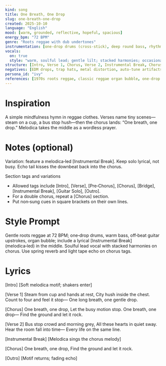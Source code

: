 ```yaml
---
kind: song
title: One Breath, One Drop
slug: one-breath-one-drop
created: 2025-10-10
language: "English"
mood: [warm, grounded, reflective, hopeful, spacious]
energy_bpm: "72 BPM"
genre: "Roots reggae with dub undertones"
instrumentation: [one‑drop drums (cross‑stick), deep round bass, rhythm guitar upstrokes (off‑beat), organ bubble (electric keys), melodica hook, horn section (trumpet/tenor/trombone), light percussion (shakers/congas), spring reverb, tape delay]
vocals:
  on: true
  style: "warm, soulful lead; gentle lilt; stacked harmonies; occasional call‑and‑response"
structure: [Intro, Verse 1, Chorus, Verse 2, Instrumental Break, Chorus, Outro]
negatives: [EDM drops, trap hats, metal distortion, auto‑tune artifacts, harsh synth leads, over‑quantized feel]
persona_id: "ivy"
references: [1970s roots reggae, classic reggae organ bubble, one‑drop groove, hand drums (heartbeat pulse), analog spring reverb, tape echo (dub style), melodica lead]
---
```


# Inspiration

A simple mindfulness hymn in reggae clothes. Verses name tiny scenes—steam on a cup, a bus stop hush—then the chorus lands: “One breath, one drop.” Melodica takes the middle as a wordless prayer.

# Notes (optional)

Variation: feature a melodica‑led [Instrumental Break]. Keep solo lyrical, not busy. Echo tail kisses the downbeat back into the chorus.

Section tags and variations
- Allowed tags include [Intro], [Verse], [Pre‑Chorus], [Chorus], [Bridge], [Instrumental Break], [Guitar Solo], [Outro].
- For a double chorus, repeat a [Chorus] section.
- Put non‑sung cues in square brackets on their own lines.

# Style Prompt
Gentle roots reggae at 72 BPM; one‑drop drums, warm bass, off‑beat guitar upstrokes, organ bubble; include a lyrical [Instrumental Break] (melodica‑led) in the middle. Soulful lead vocal with stacked harmonies on chorus. Use spring reverb and light tape echo on chorus tags.

# Lyrics
[Intro]
[Soft melodica motif; shakers enter]

[Verse 1]
Steam from cup and hands at rest,
City hush inside the chest.
Count to four and feel it stop—
One long breath, one gentle drop.

[Chorus]
One breath, one drop,
Let the busy motion stop.
One breath, one drop—
Find the ground and let it rock.

[Verse 2]
Bus stop crowd and morning grey,
All these hearts in quiet sway.
Hear the room fall into time—
Every life on the same line.

[Instrumental Break]
[Melodica sings the chorus melody]

[Chorus]
One breath, one drop,
Find the ground and let it rock.

[Outro]
[Motif returns; fading echo]
